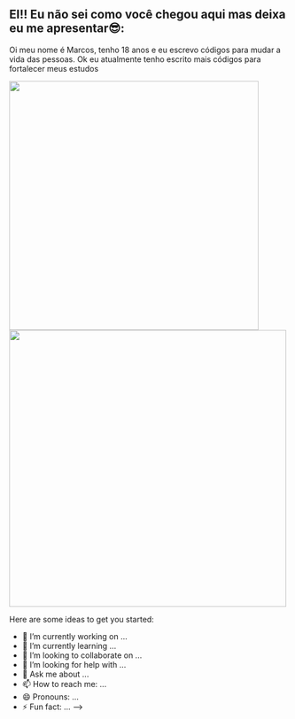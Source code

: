 <h2> EI!! Eu não sei como você chegou aqui mas deixa eu me apresentar😎:</h2>

<div>
  <p>Oi meu nome é Marcos, tenho 18 anos e eu escrevo códigos para mudar a vida das pessoas. Ok eu atualmente tenho escrito mais
    códigos para fortalecer meus estudos<p>
  <img width="450px" src="https://github-readme-stats.vercel.app/api?username=marcosbilobram&show_icons=true&theme=blue-green"/>
  <img width="500px" src="https://github-readme-stats.vercel.app/api/top-langs/?username=marcosbilobram&layout=compact"/>
</div>

  


Here are some ideas to get you started:

- 🔭 I’m currently working on ...
- 🌱 I’m currently learning ...
- 👯 I’m looking to collaborate on ...
- 🤔 I’m looking for help with ...
- 💬 Ask me about ...
- 📫 How to reach me: ...
- 😄 Pronouns: ...
- ⚡ Fun fact: ...
-->
